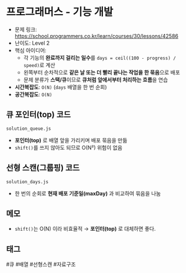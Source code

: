 # 프로그래머스 - 기능 개발

- 문제 링크: https://school.programmers.co.kr/learn/courses/30/lessons/42586
- 난이도: Level 2
- 핵심 아이디어:
  - 각 기능의 **완료까지 걸리는 일수**를 `days = ceil((100 - progress) / speed)`로 계산
  - 왼쪽부터 순차적으로 **같은 날 또는 더 빨리 끝나는 작업을 한 묶음**으로 배포
  - 문제 분류가 **스택/큐**이므로 **큐처럼 앞에서부터 처리하는 흐름**을 연습
- **시간복잡도**: `O(N)` (`days` 배열을 한 번 순회)
- **공간복잡도**: `O(N)`

## 큐 포인터(top) 코드

`solution_queue.js `

- **포인터(top)** 로 배열 앞을 가리키며 배포 묶음을 만듦
- `shift()`를 쓰지 않아도 되므로 O(N²) 위험이 없음

## 선형 스캔(그룹핑) 코드

`solution_days.js`

- 한 번의 순회로 **현재 배포 기준일(maxDay)** 과 비교하여 묶음을 나눔

## 메모

- `shift()`는 O(N) 이라 비효율적 → **포인터(top)** 로 대체하면 좋다.

## 태그

#큐 #배열 #선형스캔 #자료구조
